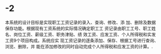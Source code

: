 # -2
本系统的设计目标是实现职工工资记录的录入、查询、修改、添 加、删除及数据保存功能。根据现有工资系统的实际情况确定职工工 资记录由职工工号、职工姓名、岗位工资、薪级工资、职务津贴、绩 效工资、应发工资、个人所得税和实发工资9个项目构成。系统应实 现工资记录的逐条添加、保存、根据工号进行查询、浏览、删除，并 能在添加修改的同时自动完成个人所得税和应发工资的计算。.
